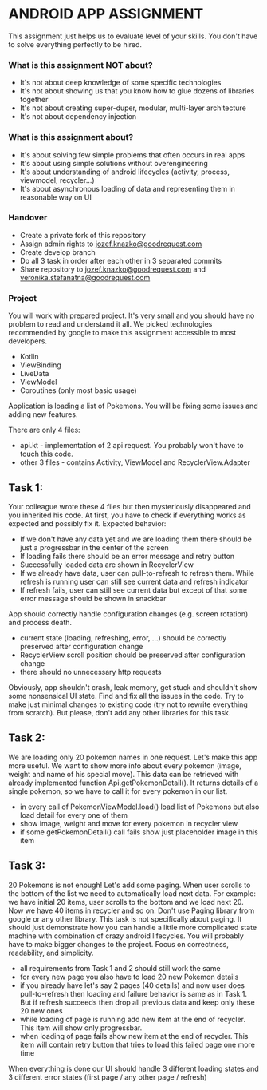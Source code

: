 # ANDROID APP ASSIGNMENT #

This assignment just helps us to evaluate level of your skills. You don't have to solve everything perfectly to be hired.

### What is this assignment NOT about? ###

* It's not about deep knowledge of some specific technologies 
* It's not about showing us that you know how to glue dozens of libraries together
* It's not about creating super-duper, modular, multi-layer architecture
* It's not about dependency injection

### What is this assignment about? ###

* It's about solving few simple problems that often occurs in real apps
* It's about using simple solutions without overengineering
* It's about understanding of android lifecycles (activity, process, viewmodel, recycler...)
* It's about asynchronous loading of data and representing them in reasonable way on UI

### Handover ###

* Create a private fork of this repository
* Assign admin rights to jozef.knazko@goodrequest.com
* Create develop branch
* Do all 3 task in order after each other in 3 separated commits
* Share repository to jozef.knazko@goodrequest.com and veronika.stefanatna@goodrequest.com

### Project ###

You will work with prepared project. It's very small and you should have no problem to read and understand it all.
We picked technologies recommended by google to make this assignment accessible to most developers.

* Kotlin
* ViewBinding
* LiveData
* ViewModel
* Coroutines (only most basic usage)

Application is loading a list of Pokemons. You will be fixing some issues and adding new features.

There are only 4 files:

* api.kt - implementation of 2 api request. You probably won't have to touch this code.
* other 3 files - contains Activity, ViewModel and RecyclerView.Adapter

## Task 1: ##

Your colleague wrote these 4 files but then mysteriously disappeared and you inherited his code. At first, you have to check if everything works as expected and possibly fix it. Expected behavior:

* If we don't have any data yet and we are loading them there should be just a progressbar in the center of the screen
* If loading fails there should be an error message and retry button
* Successfully loaded data are shown in RecyclerView
* If we already have data, user can pull-to-refresh to refresh them. While refresh is running user can still see current data and refresh indicator
* If refresh fails, user can still see current data but except of that some error message should be shown in snackbar

App should correctly handle configuration changes (e.g. screen rotation) and process death.

* current state (loading, refreshing, error, ...) should be correctly preserved after configuration change
* RecyclerView scroll position should be preserved after configuration change
* there should no unnecessary http requests

Obviously, app shouldn't crash, leak memory, get stuck and shouldn't show some nonsensical UI state.
Find and fix all the issues in the code. Try to make just minimal changes to existing code (try not to rewrite everything from scratch). But please, don't add any other libraries for this task.

## Task 2: ##

We are loading only 20 pokemon names in one request. Let's make this app more useful. We want to show more info about every pokemon (image, weight and name of his special move).
This data can be retrieved with already implemented function Api.getPokemonDetail(). It returns details of a single pokemon, so we have to call it for every pokemon in our list.

* in every call of PokemonViewModel.load() load list of Pokemons but also load detail for every one of them
* show image, weight and move for every pokemon in recycler view
* if some getPokemonDetail() call fails show just placeholder image in this item


## Task 3: ##

20 Pokemons is not enough! Let's add some paging. When user scrolls to the bottom of the list we need to automatically load next data. For example: we have initial 20 items, user scrolls to the bottom and we load next 20. Now we have 40 items in recycler and so on.
Don't use Paging library from google or any other library. This task is not specifically about paging. It should just demonstrate how you can handle a little more complicated state machine with combination of crazy android lifecycles. You will probably have to make bigger changes to the project. Focus on correctness, readability, and simplicity.

* all requirements from Task 1 and 2 should still work the same
* for every new page you also have to load 20 new Pokemon details
* if you already have let's say 2 pages (40 details) and now user does pull-to-refresh then loading and failure behavior is same as in Task 1. But if refresh succeeds then drop all previous data and keep only these 20 new ones
* while loading of page is running add new item at the end of recycler. This item will show only progressbar.
* when loading of page fails show new item at the end of recycler. This item will contain retry button that tries to load this failed page one more time

When everything is done our UI should handle 3 different loading states and 3 different error states (first page / any other page / refresh)
